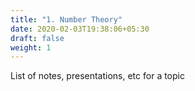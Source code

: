 ```yaml
---
title: "1. Number Theory"
date: 2020-02-03T19:38:06+05:30
draft: false
weight: 1
---
```


List of notes, presentations, etc for a topic
